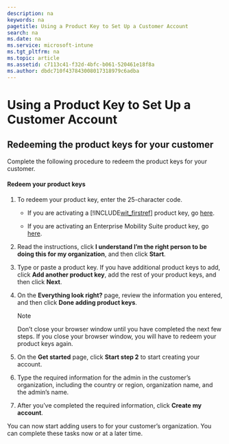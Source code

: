 ```yaml
---
description: na
keywords: na
pagetitle: Using a Product Key to Set Up a Customer Account
search: na
ms.date: na
ms.service: microsoft-intune
ms.tgt_pltfrm: na
ms.topic: article
ms.assetid: c7113c41-f32d-4bfc-b061-520461e18f8a
ms.author: dbdc710f437843008017318979c6adba
---
```

# Using a Product Key to Set Up a Customer Account

## Redeeming the product keys for your customer
Complete the following procedure to redeem the product keys for your customer.

#### Redeem your product keys

1. To redeem your product key, enter the 25-character code.

   - If you are activating a [!INCLUDE[wit_firstref](../Token/wit_firstref_md.md)] product key, go [here](https://account.manage.microsoft.com/commerce/productkeystart.aspx).

   - If you are activating an Enterprise Mobility Suite product key, go [here](http://www.microsoft.com/ems/open).

2. Read the instructions, click **I understand I’m the right person to be doing this for my organization**, and then click **Start**.

3. Type or paste a product key. If you have additional product keys to add, click **Add another product key**, add the rest of your product keys, and then click **Next**.

4. On the **Everything look right?** page, review the information you entered, and then click **Done adding product keys**.

   > [!NOTE]
   > Don’t close your browser window until you have completed the next few steps. If you close your browser window, you will have to redeem your product keys again.

5. On the **Get started** page, click **Start step 2** to start creating your account.

6. Type the required information for the admin in the customer’s organization, including the country or region, organization name, and the admin’s name.

7. After you’ve completed the required information, click **Create my account**.

You can now start adding users to for your customer’s organization. You can complete these tasks now or at a later time.

